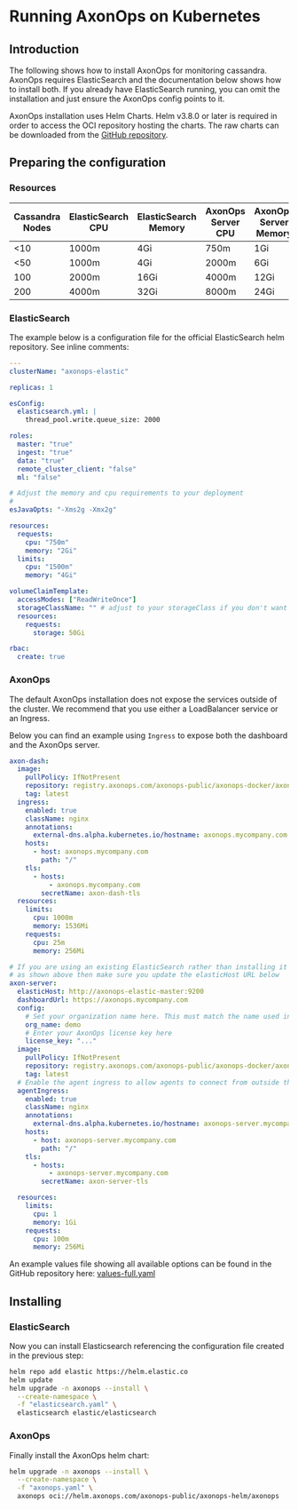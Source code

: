 # Running AxonOps on Kubernetes

## Introduction

The following shows how to install AxonOps for monitoring cassandra. AxonOps requires ElasticSearch and the documentation below shows how to install both. If you already have ElasticSearch running, you can omit the installation and just ensure the AxonOps config points to it.

AxonOps installation uses Helm Charts. Helm v3.8.0 or later is required in order to access the OCI repository hosting the charts.
The raw charts can be downloaded from the [GitHub repository](https://github.com/axonops/helm-axonops).

## Preparing the configuration

### Resources

| Cassandra Nodes | ElasticSearch CPU | ElasticSearch Memory | AxonOps Server CPU | AxonOps Server Memory |
|-----------------|-------------------|----------------------|--------------------|-----------------------|
| <10             | 1000m             | 4Gi                  | 750m               | 1Gi                   |
| <50             | 1000m             | 4Gi                  | 2000m              | 6Gi                   |
| 100             | 2000m             | 16Gi                 | 4000m              | 12Gi                  |
| 200             | 4000m             | 32Gi                 | 8000m              | 24Gi                  |

### ElasticSearch

The example below is a configuration file for the official ElasticSearch helm repository. See inline comments:

```yaml
---
clusterName: "axonops-elastic"

replicas: 1

esConfig:
  elasticsearch.yml: |
    thread_pool.write.queue_size: 2000

roles:
  master: "true"
  ingest: "true"
  data: "true"
  remote_cluster_client: "false"
  ml: "false"

# Adjust the memory and cpu requirements to your deployment
# 
esJavaOpts: "-Xms2g -Xmx2g"

resources:
  requests:
    cpu: "750m"
    memory: "2Gi"
  limits:
    cpu: "1500m"
    memory: "4Gi"

volumeClaimTemplate:
  accessModes: ["ReadWriteOnce"]
  storageClassName: "" # adjust to your storageClass if you don't want to use default
  resources:
    requests:
      storage: 50Gi

rbac:
  create: true
```


### AxonOps

The default AxonOps installation does not expose the services outside of the cluster. We recommend that you use either a LoadBalancer service or an Ingress.

Below you can find an example using `Ingress` to expose both the dashboard and the AxonOps server.

```yaml
axon-dash:
  image:
    pullPolicy: IfNotPresent
    repository: registry.axonops.com/axonops-public/axonops-docker/axon-dash
    tag: latest
  ingress:
    enabled: true
    className: nginx
    annotations:
      external-dns.alpha.kubernetes.io/hostname: axonops.mycompany.com
    hosts:
      - host: axonops.mycompany.com
        path: "/"
    tls:
      - hosts:
          - axonops.mycompany.com
        secretName: axon-dash-tls
  resources:
    limits:
      cpu: 1000m
      memory: 1536Mi
    requests:
      cpu: 25m
      memory: 256Mi

# If you are using an existing ElasticSearch rather than installing it 
# as shown above then make sure you update the elasticHost URL below
axon-server:
  elasticHost: http://axonops-elastic-master:9200
  dashboardUrl: https://axonops.mycompany.com
  config:
    # Set your organization name here. This must match the name used in your license key
    org_name: demo
    # Enter your AxonOps license key here
    license_key: "..."
  image:
    pullPolicy: IfNotPresent
    repository: registry.axonops.com/axonops-public/axonops-docker/axon-server
    tag: latest
  # Enable the agent ingress to allow agents to connect from outside the Kubernetes cluster
  agentIngress:
    enabled: true
    className: nginx
    annotations:
      external-dns.alpha.kubernetes.io/hostname: axonops-server.mycompany.com
    hosts:
      - host: axonops-server.mycompany.com
        path: "/"
    tls:
      - hosts:
          - axonops-server.mycompany.com
        secretName: axon-server-tls

  resources:
    limits:
      cpu: 1
      memory: 1Gi
    requests:
      cpu: 100m
      memory: 256Mi
```

An example values file showing all available options can be found in the GitHub repository here: [values-full.yaml](https://github.com/axonops/helm-axonops/blob/main/values-full.yaml)


## Installing

### ElasticSearch

Now you can install Elasticsearch referencing the configuration file created in the previous step:

```sh
helm repo add elastic https://helm.elastic.co
helm update
helm upgrade -n axonops --install \
  --create-namespace \
  -f "elasticsearch.yaml" \
  elasticsearch elastic/elasticsearch
```

### AxonOps

Finally install the AxonOps helm chart:

```sh
helm upgrade -n axonops --install \
  --create-namespace \
  -f "axonops.yaml" \
  axonops oci://helm.axonops.com/axonops-public/axonops-helm/axonops
```
